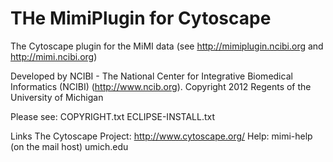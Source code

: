 THe MimiPlugin for Cytoscape
===================

The Cytoscape plugin for the MiMI data (see http://mimiplugin.ncibi.org and http://mimi.ncibi.org)

Developed by NCIBI - The National Center for Integrative Biomedical Informatics (NCIBI)
(http://www.ncib.org).  Copyright 2012 Regents of the University of Michigan 

Please see:
	COPYRIGHT.txt
	ECLIPSE-INSTALL.txt
	
Links
	The Cytoscape Project: http://www.cytoscape.org/
	Help: mimi-help (on the mail host) umich.edu